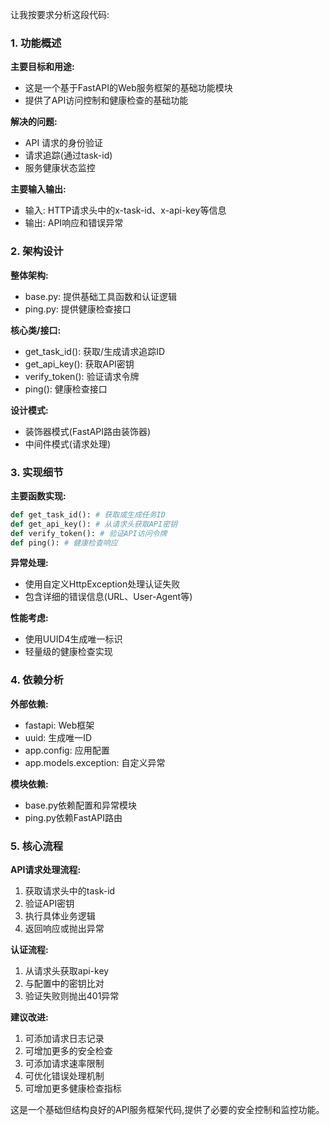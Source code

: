 让我按要求分析这段代码:

### 1. 功能概述

**主要目标和用途:**
- 这是一个基于FastAPI的Web服务框架的基础功能模块
- 提供了API访问控制和健康检查的基础功能

**解决的问题:**
- API 请求的身份验证
- 请求追踪(通过task-id)
- 服务健康状态监控

**主要输入输出:**
- 输入: HTTP请求头中的x-task-id、x-api-key等信息
- 输出: API响应和错误异常

### 2. 架构设计

**整体架构:**
- base.py: 提供基础工具函数和认证逻辑
- ping.py: 提供健康检查接口

**核心类/接口:**
- get_task_id(): 获取/生成请求追踪ID
- get_api_key(): 获取API密钥
- verify_token(): 验证请求令牌
- ping(): 健康检查接口

**设计模式:**
- 装饰器模式(FastAPI路由装饰器)
- 中间件模式(请求处理)

### 3. 实现细节

**主要函数实现:**
```python
def get_task_id(): # 获取或生成任务ID
def get_api_key(): # 从请求头获取API密钥
def verify_token(): # 验证API访问令牌
def ping(): # 健康检查响应
```

**异常处理:**
- 使用自定义HttpException处理认证失败
- 包含详细的错误信息(URL、User-Agent等)

**性能考虑:**
- 使用UUID4生成唯一标识
- 轻量级的健康检查实现

### 4. 依赖分析

**外部依赖:**
- fastapi: Web框架
- uuid: 生成唯一ID
- app.config: 应用配置
- app.models.exception: 自定义异常

**模块依赖:**
- base.py依赖配置和异常模块
- ping.py依赖FastAPI路由

### 5. 核心流程

**API请求处理流程:**
1. 获取请求头中的task-id
2. 验证API密钥
3. 执行具体业务逻辑
4. 返回响应或抛出异常

**认证流程:**
1. 从请求头获取api-key
2. 与配置中的密钥比对
3. 验证失败则抛出401异常

**建议改进:**
1. 可添加请求日志记录
2. 可增加更多的安全检查
3. 可添加请求速率限制
4. 可优化错误处理机制
5. 可增加更多健康检查指标

这是一个基础但结构良好的API服务框架代码,提供了必要的安全控制和监控功能。